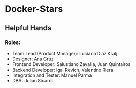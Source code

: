 # Docker-Stars
## Helpful Hands

### Roles:
- Team Lead (Product Manager): Luciana Diaz Kralj
- Designer: Ana Cruz
- Frontend  Developer: Salustiano Zavalia, Juan Quintairos
- Backend  Developer: Igal Revich, Valentino Riera
- Integration and Tester: Manuel Parma
- DBA: Julian Sicardi


